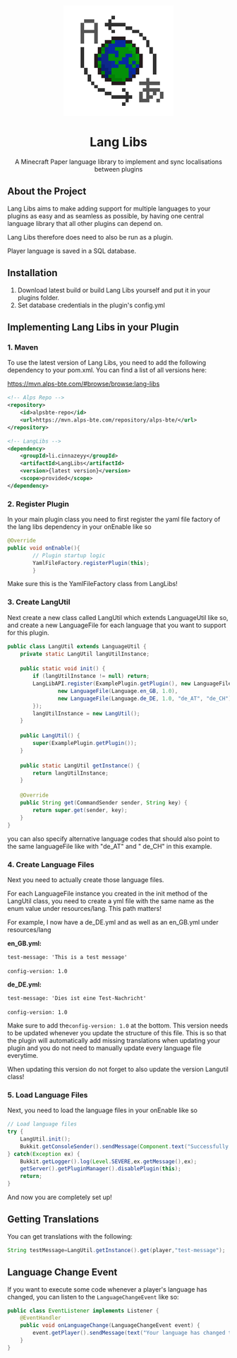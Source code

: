 <p align="center">
    <img src="LangLibsLogo.png" alt="logo" width="250" height="250">
</p>

<h1 align="center">Lang Libs</h1>
<p align="center">
A Minecraft Paper language library to implement and sync localisations between plugins
</p>

## About the Project
Lang Libs aims to make adding support for multiple languages to your plugins as easy and as seamless as possible, by having one central language library that all other plugins can depend on.

Lang Libs therefore does need to also be run as a plugin.

Player language is saved in a SQL database.

## Installation

1. Download latest build or build Lang Libs yourself and put it in your plugins folder.
2. Set database credentials in the plugin's config.yml

## Implementing Lang Libs in your Plugin

### 1. Maven

<p>To use the latest version of Lang Libs, you need to add the following dependency to your pom.xml. You can find a list of all versions here:</p>
<a href="https://mvn.alps-bte.com/#browse/browse:lang-libs">https://mvn.alps-bte.com/#browse/browse:lang-libs</a>

```xml
<!-- Alps Repo -->
<repository>
    <id>alpsbte-repo</id>
    <url>https://mvn.alps-bte.com/repository/alps-bte/</url>
</repository>
```

```xml
<!-- LangLibs -->
<dependency>
    <groupId>li.cinnazeyy</groupId>
    <artifactId>LangLibs</artifactId>
    <version>{latest version}</version>
    <scope>provided</scope>
</dependency>
```

### 2. Register Plugin

In your main plugin class you need to first register the yaml file factory of the lang libs dependency in your onEnable
like so

```java
@Override
public void onEnable(){
        // Plugin startup logic
        YamlFileFactory.registerPlugin(this);
        }
```

Make sure this is the YamlFileFactory class from LangLibs!

### 3. Create LangUtil

Next create a new class called LangUtil which extends LanguageUtil like so, and create a new LanguageFile for each
language that you want to support for this plugin.

```java
public class LangUtil extends LanguageUtil {
    private static LangUtil langUtilInstance;

    public static void init() {
        if (langUtilInstance != null) return;
        LangLibAPI.register(ExamplePlugin.getPlugin(), new LanguageFile[]{
                new LanguageFile(Language.en_GB, 1.0),
                new LanguageFile(Language.de_DE, 1.0, "de_AT", "de_CH"),
        });
        langUtilInstance = new LangUtil();
    }

    public LangUtil() {
        super(ExamplePlugin.getPlugin());
    }

    public static LangUtil getInstance() {
        return langUtilInstance;
    }

    @Override
    public String get(CommandSender sender, String key) {
        return super.get(sender, key);
    }
}
```

you can also specify alternative language codes that should also point to the same languageFile like with "de_AT" and "
de_CH" in this example.

### 4. Create Language Files

Next you need to actually create those language files.

For each LanguageFile instance you created in the init method of the LangUtil class, you need to create a yml file with
the same name as the enum value under resources/lang. This path matters!

For example, I now have a de_DE.yml and as well as an en_GB.yml under resources/lang

**en_GB.yml:**

```
test-message: 'This is a test message'

config-version: 1.0
```

**de_DE.yml:**

```
test-message: 'Dies ist eine Test-Nachricht'

config-version: 1.0
```

Make sure to add the`config-version: 1.0` at the bottom.
This version needs to be updated whenever you update the structure of this file.
This is so that the plugin will automatically add missing translations when updating your plugin and you do not need to
manually update every language file everytime.

When updating this version do not forget to also update the version Langutil class!

### 5. Load Language Files

Next, you need to load the language files in your onEnable like so

```java
// Load language files
try {
    LangUtil.init();
    Bukkit.getConsoleSender().sendMessage(Component.text("Successfully loaded language files.",NamedTextColor.GREEN));
} catch(Exception ex) {
    Bukkit.getLogger().log(Level.SEVERE,ex.getMessage(),ex);
    getServer().getPluginManager().disablePlugin(this);
    return;
}
```

And now you are completely set up!

## Getting Translations

You can get translations with the following:

```java
String testMessage=LangUtil.getInstance().get(player,"test-message");
```

## Language Change Event

If you want to execute some code whenever a player's language has changed, you can listen to the `LanguageChangeEvent`
like so:

```java
public class EventListener implements Listener {
    @EventHandler
    public void onLanguageChange(LanguageChangeEvent event) {
        event.getPlayer().sendMessage(text("Your language has changed to " + event.getLanguage().getName()));
    }
}
```